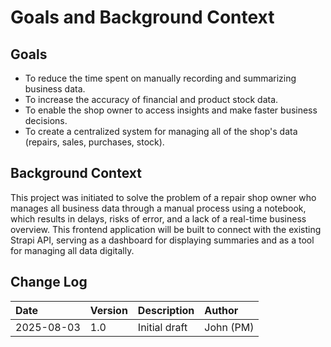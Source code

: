 # Goals and Background Context

## Goals
* To reduce the time spent on manually recording and summarizing business data.
* To increase the accuracy of financial and product stock data.
* To enable the shop owner to access insights and make faster business decisions.
* To create a centralized system for managing all of the shop's data (repairs, sales, purchases, stock).

## Background Context
This project was initiated to solve the problem of a repair shop owner who manages all business data through a manual process using a notebook, which results in delays, risks of error, and a lack of a real-time business overview. This frontend application will be built to connect with the existing Strapi API, serving as a dashboard for displaying summaries and as a tool for managing all data digitally.

## Change Log
| Date       | Version | Description   | Author    |
| :--------- | :------ | :------------ | :-------- |
| 2025-08-03 | 1.0     | Initial draft | John (PM) |